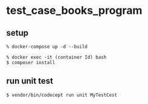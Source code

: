 # test_case_books_program

## setup

```
% docker-compose up -d --build
```

```
% docker exec -it (container Id) bash
$ composer install
```

## run unit test

```
$ vendor/bin/codecept run unit MyTestCest
```
